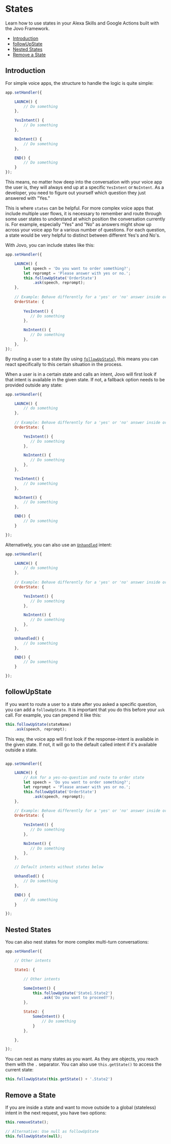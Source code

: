 # States

Learn how to use states in your Alexa Skills and Google Actions built with the Jovo Framework.

* [Introduction](#introduction)
* [followUpState](#followupstate)
* [Nested States](#nested-states)
* [Remove a State](#remove-a-state)


## Introduction

For simple voice apps, the structure to handle the logic is quite simple:

```javascript
app.setHandler({

    LAUNCH() {
        // Do something
    },

    YesIntent() {
        // Do something
    },

    NoIntent() {
        // Do something
    },

    END() {
        // Do something
    }
});
```

This means, no matter how deep into the conversation with your voice app the user is, they will always end up at a specific `YesIntent` or `NoIntent`. As a developer, you need to figure out yourself which question they just answered with "Yes."

This is where `states` can be helpful. For more complex voice apps that include multiple user flows, it is necessary to remember and route through some user states to understand at which position the conversation currently is. For example, especially "Yes" and "No" as answers might show up across your voice app for a various number of questions. For each question, a state would be very helpful to distinct between different Yes's and No's.

With Jovo, you can include states like this:

```javascript
app.setHandler({

    LAUNCH() {
        let speech = 'Do you want to order something?';
        let reprompt = 'Please answer with yes or no.';
        this.followUpState('OrderState')
            .ask(speech, reprompt);
    },
    
    // Example: Behave differently for a 'yes' or 'no' answer inside order state
    OrderState: {
        
        YesIntent() {
           // Do something
        },

        NoIntent() {
           // Do something
        },
    },
});
```

By routing a user to a state (by using [`followUpState`](#followupstate)), this means you can react specifically to this certain situation in the process.

When a user is in a certain state and calls an intent, Jovo will first look if that intent is available in the given state. If not, a fallback option needs to be provided outside any state:

```javascript
app.setHandler({

    LAUNCH() {
        // do something
    },
    
    // Example: Behave differently for a 'yes' or 'no' answer inside order state
    OrderState: {

        YesIntent() {
           // Do something
        },

        NoIntent() {
           // Do something
        },
    },

    YesIntent() {
        // Do something
    },

    NoIntent() {
        // Do something
    },

    END() {
        // Do something
    }

});
```

Alternatively, you can also use an [`Unhandled`](./intents.md#unhandled './intents#unhandled') intent:

```javascript
app.setHandler({

    LAUNCH() {
        // do something
    },
    
    // Example: Behave differently for a 'yes' or 'no' answer inside order state
    OrderState: {

        YesIntent() {
           // Do something
        },

        NoIntent() {
           // Do something
        },
    },

    Unhandled() {
        // Do something
    },

    END() {
        // Do something
    }

});
```

## followUpState

If you want to route a user to a state after you asked a specific question, you can add a `followUpState`. It is important that you do this before your `ask` call. For example, you can prepend it like this:

```javascript
this.followUpState(stateName)
    .ask(speech, reprompt);
```

This way, the voice app will first look if the response-intent is available in the given state. If not, it will go to the default called intent if it's available outside a state.

```javascript

app.setHandler({

    LAUNCH() {
        // Ask for a yes-no-question and route to order state
        let speech = 'Do you want to order something?';
        let reprompt = 'Please answer with yes or no.';
        this.followUpState('OrderState')
            .ask(speech, reprompt);
    },
    
    // Example: Behave differently for a 'yes' or 'no' answer inside order state
    OrderState: {

        YesIntent() {
           // Do something
        },

        NoIntent() {
           // Do something
        },
    },

    // Default intents without states below

    Unhandled() {
        // Do something
    },

    END() {
        // do something
    }

});
```

## Nested States

You can also nest states for more complex multi-turn conversations:

```javascript
app.setHandler({

    // Other intents

    State1: {

        // Other intents

        SomeIntent() {
            this.followUpState('State1.State2')
                .ask('Do you want to proceed?');
        },

        State2: {
            SomeIntent() {
                // Do something
            }
        },

    },

});
```

You can nest as many states as you want. As they are objects, you reach them with the `.` separator. You can also use `this.getState()` to access the current state:

```javascript
this.followUpState(this.getState() + '.State2')
```

## Remove a State

If you are inside a state and want to move outside to a global (stateless) intent in the next request, you have two options:

```javascript
this.removeState();

// Alternative: Use null as followUpState
this.followUpState(null);
```


<!--[metadata]: { "description": "Learn how to use states in your Alexa Skills and Google Actions built with the Jovo Framework.", "route": "routing/states" }-->
